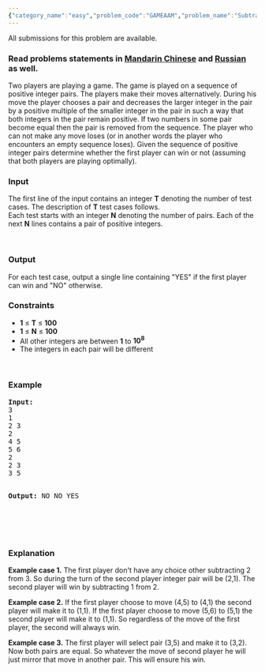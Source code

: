 ```yaml
---
{"category_name":"easy","problem_code":"GAMEAAM","problem_name":"Subtraction Game","languages_supported":{"0":"ADA","1":"ASM","2":"BASH","3":"BF","4":"C","5":"C99 strict","6":"CAML","7":"CLOJ","8":"CLPS","9":"CPP 4.3.2","10":"CPP 4.9.2","11":"CPP14","12":"CS2","13":"D","14":"ERL","15":"FORT","16":"FS","17":"GO","18":"HASK","19":"ICK","20":"ICON","21":"JAVA","22":"JS","23":"LISP clisp","24":"LISP sbcl","25":"LUA","26":"NEM","27":"NICE","28":"NODEJS","29":"PAS fpc","30":"PAS gpc","31":"PERL","32":"PERL6","33":"PHP","34":"PIKE","35":"PRLG","36":"PYTH","37":"PYTH 3.4","38":"RUBY","39":"SCALA","40":"SCM guile","41":"SCM qobi","42":"ST","43":"TCL","44":"TEXT","45":"WSPC"},"max_timelimit":0.5,"source_sizelimit":50000,"problem_author":"satej ","problem_tester":"gerald","date_added":"15-01-2014","tags":{"0":"cook42","1":"easy","2":"game","3":"satej","4":"sprague"},"editorial_url":"http://discuss.codechef.com/problems/GAMEAAM","time":{"view_start_date":1390158900,"submit_start_date":1390158900,"visible_start_date":1390158900,"end_date":1735669800},"layout":"problem"}
---
```

<span class="solution-visible-txt">All submissions for this problem are available.</span><h3> Read problems statements in <a target="_blank" href="http://www.codechef.com/download/translated/COOK42/mandarin/GAMEAAM.pdf">Mandarin Chinese</a> and <a target="_blank" href="http://www.codechef.com/download/translated/COOK42/russian/GAMEAAM.pdf">Russian</a> as well.</h3>
<p>Two players are playing a game. The game is played on a sequence of positive integer pairs. The players make their moves alternatively. During his move the player chooses a pair and decreases the larger integer in the pair by a positive multiple of the smaller integer in the pair in such a way that both integers in the pair remain positive. If two numbers in some pair become equal then the pair is removed from the sequence. The player who can not make any move loses (or in another words the player who encounters an empty sequence loses). Given the sequence of positive integer pairs determine whether the first player can win or not (assuming that both players are playing optimally).</p>
<h3>Input</h3>
<p>The first line of the input contains an integer <b>T</b> denoting the number of test cases. The description of <b>T</b> test cases follows.<br />
Each test starts with an integer <b>N</b> denoting the number of pairs. Each of the next <b>N</b> lines contains a pair of positive integers. </p>
<p> </p>
<h3>Output</h3>
<p>For each test case, output a single line containing "YES" if the first player can win and "NO" otherwise. </p>
<h3>Constraints</h3>
<ul>
<li><b>1</b> ≤ <b>T</b> ≤ <b>100</b></li>
<li><b>1</b> ≤ <b>N</b> ≤ <b>100</b></li>
<li>All other integers are between <b>1</b> to <b>10<sup>8</sup></b></li>
<li>The integers in each pair will be different</li>
</ul>
<p> </p>
<h3>Example</h3>
<pre><b>Input:</b>
3
1
2 3
2
4 5
5 6
2
2 3
3 5

<b>Output:</b>
NO
NO
YES

</pre><p> </p>
<h3>Explanation</h3>
<p><b>Example case 1.</b> The first player don't have any choice other subtracting 2 from 3. So during the turn of the second player integer pair will be (2,1). The second player will win by subtracting 1 from 2. </p>
<p><b>Example case 2.</b> If the first player choose to move (4,5) to (4,1) the second player will make it to (1,1). If the first player choose to move (5,6) to (5,1) the second player will make it to (1,1). So regardless of the move of the first player, the second will always win.</p>
<p><b>Example case 3.</b> The first player will select pair (3,5) and make it to (3,2). Now both pairs are equal. So whatever the move of second player he will just mirror that move in another pair. This will ensure his win.</p>
